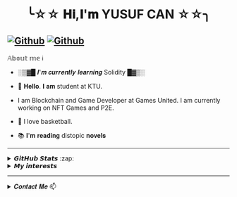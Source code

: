  <h1 align="center">╰☆☆ 𝐇𝐢,𝐈'𝐦 YUSUF CAN ☆☆╮ </h1>


## [![Github](https://img.shields.io/github/followers/yusufCanAkier?label=Follow&style=social)](https://github.com/yusufCanAkier) [![Github](https://img.shields.io/github/stars/rzayevsahil?label=Star&style=social)](https://github.com/yusufCanAkier)




<summary>𝔸𝕓𝕠𝕦𝕥 𝕞𝕖 ℹ️</summary>

-    ░▒▓█ 𝑰'𝒎 𝒄𝒖𝒓𝒓𝒆𝒏𝒕𝒍𝒚 𝒍𝒆𝒂𝒓𝒏𝒊𝒏𝒈 Solidity █▓▒░
  
- 💬 𝐇𝐞𝐥𝐥𝐨. 𝐈 𝐚𝐦 student at KTU. 
- I am Blockchain and Game Developer at Games United.
I am currently working on NFT Games and P2E. 
- 🏀 I love basketball.

- :books: 𝐈'𝐦 𝐫𝐞𝐚𝐝𝐢𝐧𝐠 distopic 𝐧𝐨𝐯𝐞𝐥𝐬
---



<details>  

<summary> 𝙂𝙞𝙩𝙃𝙪𝙗 𝙎𝙩𝙖𝙩𝙨 :zap: </summary>
 <div align="center">
    
 <img height=177 src="https://github-readme-stats.vercel.app/api?username=yusufCanAkier&show_icons=true&theme=dark" alt="yusufCanAkier" />
  
 <img height=177  src="https://github-readme-stats.vercel.app/api/top-langs/?username=yusufCanAkier&theme=tokyonight&layout=compact">
  
  </div>
  
 
 <div align="center">
  
 <img height=125 src="https://github-readme-stats.vercel.app/api/pin?username=yusufCanAkier&repo=ReCapProject&show_icons=true&theme=dark">
  
 <img height=125 src="https://github-readme-stats.vercel.app/api/pin?username=yusufCanAkier&repo=RecapProjectFrontend&show_icons=true&theme=dark">
  
  <img height=140 src="https://github-profile-trophy.vercel.app/?username=yusufCanAkier&theme=gruvbox&rank=SECRET,SSS,SS,S,AAA,AA,A,B&margin-w=5" alt="yusufCanAkier" />

</div>
 
 

---
</details>


<details>
 
<summary>𝙈𝙮 𝙞𝙣𝙩𝙚𝙧𝙚𝙨𝙩𝙨</summary><br>
  
  ![C++](https://img.shields.io/badge/C%2B%2B-00599C?style=badge&logo=c%2B%2B&logoColor=white) 
  ![C](https://img.shields.io/badge/-C-00599C?style=flat&logo=c&logoColor=white)  
  ![HTML5](https://img.shields.io/badge/-HTML5-E34F26?style=flat&logo=HTML5&logoColor=white)
  ![CSS3](https://img.shields.io/badge/-CSS3-1572B6?style=flat&logo=CSS3&logoColor=white)
  ![JavaScript](https://img.shields.io/badge/JavaScript-F7DF1E?style=badge&logo=javascript&logoColor=black)  
  ![C#](https://img.shields.io/badge/C%23-239120?style=badge&logo=c-sharp&logoColor=white)
  ![Angular](https://img.shields.io/badge/-Angular-DD0031?style=flat&logo=angular&logoColor=white)
  ![Bootstrap](https://img.shields.io/badge/-Bootstrap-563D7C?style=flat&logo=bootstrap&logoColor=white) 
  ![Typescript](https://img.shields.io/badge/-Typescript-007ACC?style=flat&logo=typescript&logoColor=white)  
  ![Java](https://img.shields.io/badge/-Java-ED8B00?style=flat&logo=java&logoColor=white)
  ![React](https://img.shields.io/badge/-React-20232A?style=flat&logo=react&logoColor=61DAFB)  
  ![Git](https://img.shields.io/badge/Git-F05032?style=badge&logo=git&logoColor=white)
  ![Visual_Studio_Code](https://img.shields.io/badge/Visual_Studio_Code-0078D4?style=badge&logo=visual%20studio%20code&logoColor=white)
  ![Visual_Studio_2019](https://img.shields.io/badge/Visual_Studio_2019-5C2D91?style=badge&logo=visual%20studio&logoColor=white)
  ![Eclipse](https://img.shields.io/badge/Eclipse-2C2255?style=badge&logo=eclipse&logoColor=white)
  
  
</details>
  
  ---------------------------------------------------------------------------------------------------------------------------------------------

<details>
<summary> 𝑪𝒐𝒏𝒕𝒂𝒄𝒕 𝑴𝒆 📫</summary>
  
 - [![Gmail](https://img.shields.io/badge/Gmail-D14836?style=badge&logo=gmail&logoColor=white)](https://www.yusufcanakierr@gmail.com)yusufcanakierr@gmail.com
 - [![Instagram Badge](https://img.shields.io/badge/Instagram-E4405F?style=badge&logo=instagram&logoColor=white)](https://www.instagram.com/yusufcanakier/) 
[![Linkedin Badge](https://img.shields.io/badge/LinkedIn-0077B5?style=badge&logo=linkedin&logoColor=white)](https://www.linkedin.com/in/yusufcanakier) 
[![Twitter Badge](https://img.shields.io/badge/Twitter-1DA1F2?style=badge&logo=twitter&logoColor=white)](https://twitter.com/canakier) 
</details>
